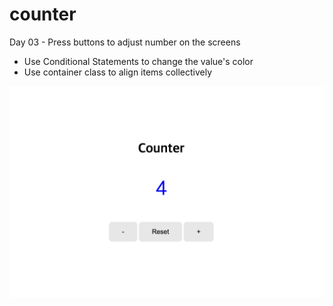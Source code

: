 # counter
Day 03 - Press buttons to adjust number on the screens

- Use Conditional Statements to change the value's color
- Use container class to align items collectively

<img src="images/sample.png">